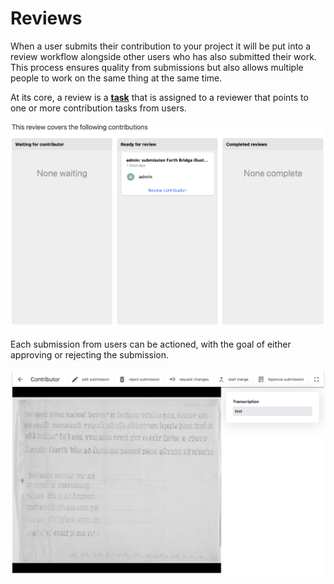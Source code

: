 # Reviews

When a user submits their contribution to your project it will be put into a review workflow alongside other users who has also submitted their work. This process ensures quality from submissions but also allows multiple people to work on the same thing at the same time.

At its core, a review is a [**task**](../../incomplete-user-guide/tasks/) that is assigned to a reviewer that points to one or more contribution tasks from users.

![](<../../.gitbook/assets/Screenshot 2021-05-07 at 11.40.52.png>)

Each submission from users can be actioned, with the goal of either approving or rejecting the submission.

![](<../../.gitbook/assets/Screenshot 2021-05-07 at 11.42.40.png>)
